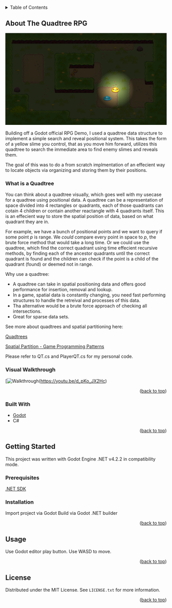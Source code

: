 <a name="readme-top"></a>



<!-- TABLE OF CONTENTS -->
<details>
  <summary>Table of Contents</summary>
  <ol>
	<li>
	  <a href="#about-the-project">About The Project</a>
	  <ul>
		<li><a href="#built-with">Built With</a></li>
	  </ul>
	</li>
	<li>
	  <a href="#getting-started">Getting Started</a>
	  <ul>
		<li><a href="#prerequisites">Prerequisites</a></li>
		<li><a href="#installation">Installation</a></li>
	  </ul>
	</li>
	<li><a href="#usage">Usage</a></li>
	<li><a href="#license">License</a></li>
  </ol>
</details>



<!-- ABOUT THE PROJECT -->
## About The Quadtree RPG

![Quadtree RPG](./readme-assets/Game-Screenshot.png)

Building off a Godot official RPG Demo, I used a quadtree data structure to implement a simple search and reveal positional system. This takes the form of a yellow slime you control, that as you move him forward, utilizes this quadtree to search the immediate area to find enemy slimes and reveals them.

The goal of this was to do a from scratch implmentation of an effecient way to locate objects via organizing and storing them by their positions.

### What is a Quadtree
You can think about a quadtree visually, which goes well with my usecase for a quadtree using positional data. 
A quadtree can be a representation of space divided into 4 rectangles or quadrants, each of those quadrants can cotain 4 children or contain another reactangle with 4 quadrants itself. This is an effecient way to store the spatial position of data, based on what quadrant they are in.

For example, we have a bunch of positional points and we want to query if some point _p_ is range. We _could_ compare every point in space to _p_, the brute force method that would take a long time.
Or we could use the quadtree, which find the correct quadrant using time effecient recursive methods, by finding each of the ancestor quadrants until the correct quadrant is found and the children can check if the point is a child of the quadrant (found) or deemed not in range. 


Why use a quadtree:
* A quadtree can take in spatial positioning data and offers good performance for insertion, removal and lookup. 
* In a game, spatial data is constantly changing, you need fast performing structures to handle the retreival and processes of this data.
* Tha alternative would be a brute force approach of checking all intersections.
* Great for sparse data sets. 

See more about quadtrees and spatial partitioning here:

[Quadtrees](https://en.wikipedia.org/wiki/Quadtree)

[Spatial Partition - Game Programming Patterns](https://gameprogrammingpatterns.com/spatial-partition.html)

Please refer to QT.cs and PlayerQT.cs for my personal code.

### Visual Walkthrough
[![Walkthrough](https://img.youtube.com/vi/d_pKo_JX2Hc/0.jpg)(https://youtu.be/d_pKo_JX2Hc)

<p align="right">(<a href="#readme-top">back to top</a>)</p>



### Built With

* [Godot](https://godotengine.org/)
* C#

<p align="right">(<a href="#readme-top">back to top</a>)</p>



<!-- GETTING STARTED -->
## Getting Started

This project was written with Godot Engine .NET v4.2.2 in compatibility mode.

### Prerequisites

[.NET SDK](https://dotnet.microsoft.com/en-us/download) 

### Installation

Import project via Godot
Build via Godot .NET builder

<p align="right">(<a href="#readme-top">back to top</a>)</p>



<!-- USAGE EXAMPLES -->
## Usage

Use Godot editor play button.
Use WASD to move.

<p align="right">(<a href="#readme-top">back to top</a>)</p>

<!-- LICENSE -->
## License

Distributed under the MIT License. See `LICENSE.txt` for more information.

<p align="right">(<a href="#readme-top">back to top</a>)</p>
